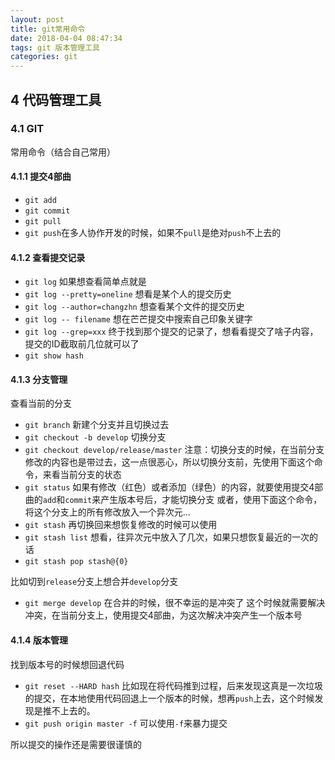 ```yaml
---
layout: post
title: git常用命令
date: 2018-04-04 08:47:34
tags: git 版本管理工具
categories: git
---
```

## 4 代码管理工具

### 4.1 GIT
常用命令（结合自己常用）

#### 4.1.1 提交4部曲
- `git add`
- `git commit`
- `git pull`
- `git push`在多人协作开发的时候，如果不`pull`是绝对`push`不上去的

#### 4.1.2 查看提交记录
- `git log`
如果想查看简单点就是
- `git log --pretty=oneline`
想看是某个人的提交历史
- `git log --author=changzhn`
想查看某个文件的提交历史
- `git log -- filename`
想在芒芒提交中搜索自己印象关键字
- `git log --grep=xxx`
终于找到那个提交的记录了，想看看提交了啥子内容，提交的ID截取前几位就可以了
- `git show hash`

#### 4.1.3 分支管理
查看当前的分支
- `git branch`
新建个分支并且切换过去
- `git checkout -b develop`
切换分支
- `git checkout develop/release/master`
注意：切换分支的时候，在当前分支修改的内容也是带过去，这一点很恶心，所以切换分支前，先使用下面这个命令，来看当前分支的状态
- `git status`
如果有修改（红色）或者添加（绿色）的内容，就要使用提交4部曲的`add`和`commit`来产生版本号后，才能切换分支
或者，使用下面这个命令，将这个分支上的所有修改放入一个异次元...
- `git stash`
再切换回来想恢复修改的时候可以使用
- `git stash list`
想看，往异次元中放入了几次，如果只想恢复最近的一次的话
- `git stash pop stash@{0}`

比如切到`release`分支上想合并`develop`分支
- `git merge develop`
在合并的时候，很不幸运的是冲突了
这个时候就需要解决冲突，在当前分支上，使用提交4部曲，为这次解决冲突产生一个版本号


#### 4.1.4 版本管理
找到版本号的时候想回退代码
- `git reset --HARD hash`
比如现在将代码推到过程，后来发现这真是一次垃圾的提交，在本地使用代码回退上一个版本的时候，想再`push`上去，这个时候发现是推不上去的。
- `git push origin master -f`
可以使用`-f`来暴力提交

所以提交的操作还是需要很谨慎的